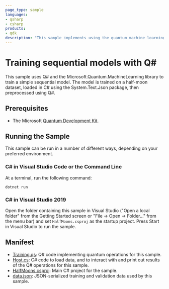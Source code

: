 ```yaml
---
page_type: sample
languages:
- qsharp
- csharp
products:
- qdk
description: "This sample implements using the quantum machine learning library to train a sequential model on the half-moons dataset, parallelizing over target machines."
---
```


# Training sequential models with Q\#

This sample uses Q# and the Microsoft.Quantum.MachineLearning library to train a simple sequential model.
The model is trained on a half-moon dataset, loaded in C# using the System.Text.Json package, then preprocessed using Q#.


## Prerequisites

- The Microsoft [Quantum Development Kit](https://docs.microsoft.com/quantum/install-guide/).

## Running the Sample

This sample can be run in a number of different ways, depending on your preferred environment.

<!-- TODO
### Python in Visual Studio Code or the Command Line ###

At a terminal, run the following command:

```bash
python host.py
``` -->

### C# in Visual Studio Code or the Command Line

At a terminal, run the following command:

```dotnetcli
dotnet run
```

### C# in Visual Studio 2019

Open the folder containing this sample in Visual Studio ("Open a local folder" from the Getting Started screen or "File → Open → Folder..." from the menu bar) and set `HalfMoons.csproj` as the startup project.
Press Start in Visual Studio to run the sample.

## Manifest

- [Training.qs](https://github.com/microsoft/Quantum/blob/master/samples/machine-learning/half-moons/Training.qs): Q# code implementing quantum operations for this sample.
- [Host.cs](https://github.com/microsoft/Quantum/blob/master/samples/machine-learning/half-moons/Host.cs): C# code to load data, and to interact with and print out results of the Q# operations for this sample.
- [HalfMoons.csproj](https://github.com/microsoft/Quantum/blob/master/samples/machine-learning/half-moons/HalfMoons.csproj): Main C# project for the sample.
- [data.json](https://github.com/microsoft/Quantum/blob/master/samples/machine-learning/half-moons/data.json): JSON-serialized training and validation data used by this sample.
